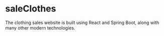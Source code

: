 # saleClothes
The clothing sales website is built using React and Spring Boot, along with many other modern technologies.
